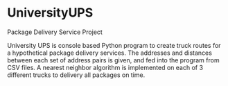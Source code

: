 # UniversityUPS
Package Delivery Service Project

University UPS is console based Python program to create truck routes for a hypothetical package delivery services. The addresses and distances between each set of address pairs is given, and fed into the program from CSV files. A nearest neighbor algorithm is implemented on each of 3 different trucks to delivery all packages on time. 
